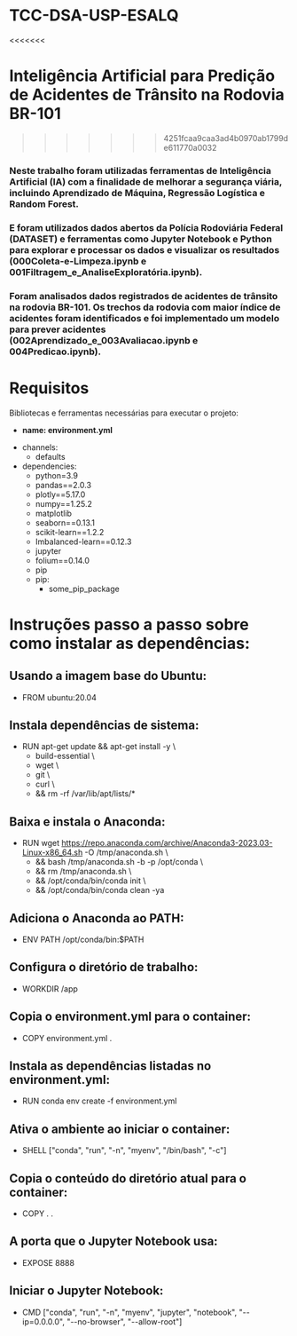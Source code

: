 # TCC-DSA-USP-ESALQ
<<<<<<< 

# Inteligência Artificial para Predição de Acidentes de Trânsito na Rodovia BR-101

>>>>>>> 4251fcaa9caa3ad4b0970ab1799de611770a0032

### Neste trabalho foram utilizadas ferramentas de Inteligência Artificial (IA) com a finalidade de melhorar a segurança viária, incluindo Aprendizado de Máquina, Regressão Logística e Random Forest. 

### E foram utilizados dados abertos da Polícia Rodoviária Federal (DATASET) e ferramentas como Jupyter Notebook e Python para explorar e processar os dados e visualizar os resultados (000Coleta-e-Limpeza.ipynb e 001Filtragem_e_AnaliseExploratória.ipynb). 

### Foram analisados dados registrados de acidentes de trânsito na rodovia BR-101. Os trechos da rodovia com maior índice de acidentes foram identificados e foi implementado um modelo para prever acidentes (002Aprendizado_e_003Avaliacao.ipynb e 004Predicao.ipynb). 




# **Requisitos**

Bibliotecas e ferramentas necessárias para executar o projeto:
* **name: environment.yml**
- channels:
  - defaults
- dependencies:
  - python=3.9
  - pandas==2.0.3
  - plotly==5.17.0
  - numpy==1.25.2
  - matplotlib
  - seaborn==0.13.1
  - scikit-learn==1.2.2
  - Imbalanced-learn==0.12.3
  - jupyter
  - folium==0.14.0
  - pip
  - pip:
      - some_pip_package

# Instruções passo a passo sobre como instalar as dependências:

## Usando a imagem base do Ubuntu:
- FROM ubuntu:20.04

## Instala dependências de sistema:
- RUN apt-get update && apt-get install -y \
    - build-essential \
    - wget \
    - git \
    - curl \
    - && rm -rf /var/lib/apt/lists/*

## Baixa e instala o Anaconda:
- RUN wget https://repo.anaconda.com/archive/Anaconda3-2023.03-Linux-x86_64.sh -O /tmp/anaconda.sh \
    - && bash /tmp/anaconda.sh -b -p /opt/conda \
    - && rm /tmp/anaconda.sh \
    - && /opt/conda/bin/conda init \
    - && /opt/conda/bin/conda clean -ya

## Adiciona o Anaconda ao PATH:
- ENV PATH /opt/conda/bin:$PATH

## Configura o diretório de trabalho:
- WORKDIR /app

## Copia o environment.yml para o container:
- COPY environment.yml .

## Instala as dependências listadas no environment.yml:
- RUN conda env create -f environment.yml

## Ativa o ambiente ao iniciar o container:
- SHELL ["conda", "run", "-n", "myenv", "/bin/bash", "-c"]

## Copia o conteúdo do diretório atual para o container:
- COPY . .

## A porta que o Jupyter Notebook usa:
- EXPOSE 8888

## Iniciar o Jupyter Notebook:
- CMD ["conda", "run", "-n", "myenv", "jupyter", "notebook", "--ip=0.0.0.0", "--no-browser", "--allow-root"]

